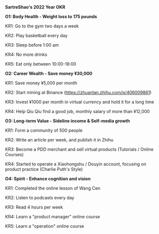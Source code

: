 **SartreShao's 2022 Year OKR**

**O1: Body Health - Weight loss to 175 pounds**

KR1: Go to the gym two days a week

KR2: Play basketball every day

KR3: Sleep before 1:00 am

KR4: No more drinks

KR5: Eat only between 10:00-18:00



**O2: Career Wealth - Save money ¥30,000**

KR1: Save money ¥5,000 per month

KR2: Start mining at Binance (https://zhuanlan.zhihu.com/p/406009861)

KR3: Invest ¥1000 per month in virtual currency and hold it for a long time

KR4: Help Qiu Qiu find a good job, monthly salary of more than ¥12,000



**O3: Long-term Value - Sideline income & Self-media growth**

KR1: Form a community of 500 people

KR2: Write an article per week, and publish it in Zhihu

KR3: Become a PDD merchant and sell virtual products (Tutorials / Online Courses)

KR4: Started to operate a Xiaohongshu / Douyin account, focusing on product practice (Charlie Puth's Style)



**O4: Spirit - Enhance cognition and vision**

KR1: Completed the online lesson of Wang Cen

KR2: Listen to podcasts every day

KR3: Read 4 hours per week

KR4: Learn a "product manager" online course

KR5: Learn a "operation" online course